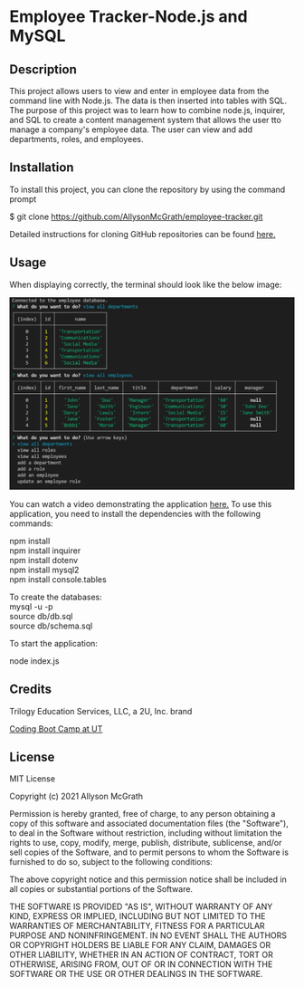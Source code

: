 # Employee Tracker-Node.js and MySQL

## Description

This project allows users to view and enter in employee data from the command line with Node.js. The data is then inserted into tables with SQL. The purpose of this project was to learn how to combine node.js, inquirer, and SQL to create a content management system that allows the user tto manage a company's employee data. The user can view and add departments, roles, and employees.


## Installation

To install this project, you can clone the repository by using the command prompt

$ git clone https://github.com/AllysonMcGrath/employee-tracker.git

Detailed instructions for cloning GitHub repositories can be found [here.](https://docs.github.com/en/github/creating-cloning-and-archiving-repositories/cloning-a-repository-from-github/cloning-a-repository)



## Usage

When displaying correctly, the terminal should look like the below image:

![Command line with question prompts](/assets/employeetracker.JPG)

You can watch a video demonstrating the application [here.](https://watch.screencastify.com/v/LxMhpxl17KUOzy79MJh4)
To use this application, you need to install the dependencies with the following commands:

npm install<br/>
npm install inquirer<br/>
npm install dotenv<br/>
npm install mysql2<br/>
npm install console.tables<br/>

To create the databases:<br/>
mysql -u <username> -p <password><br/>
source db/db.sql<br/>
source db/schema.sql<br/>

To start the application:

node index.js
  

## Credits

Trilogy Education Services, LLC, a 2U, Inc. brand

[Coding Boot Camp at UT](https://github.com/the-Coding-Boot-Camp-at-UT)



## License

MIT License

Copyright (c) 2021 Allyson McGrath

Permission is hereby granted, free of charge, to any person obtaining a copy
of this software and associated documentation files (the "Software"), to deal
in the Software without restriction, including without limitation the rights
to use, copy, modify, merge, publish, distribute, sublicense, and/or sell
copies of the Software, and to permit persons to whom the Software is
furnished to do so, subject to the following conditions:

The above copyright notice and this permission notice shall be included in all
copies or substantial portions of the Software.

THE SOFTWARE IS PROVIDED "AS IS", WITHOUT WARRANTY OF ANY KIND, EXPRESS OR
IMPLIED, INCLUDING BUT NOT LIMITED TO THE WARRANTIES OF MERCHANTABILITY,
FITNESS FOR A PARTICULAR PURPOSE AND NONINFRINGEMENT. IN NO EVENT SHALL THE
AUTHORS OR COPYRIGHT HOLDERS BE LIABLE FOR ANY CLAIM, DAMAGES OR OTHER
LIABILITY, WHETHER IN AN ACTION OF CONTRACT, TORT OR OTHERWISE, ARISING FROM,
OUT OF OR IN CONNECTION WITH THE SOFTWARE OR THE USE OR OTHER DEALINGS IN THE
SOFTWARE.
